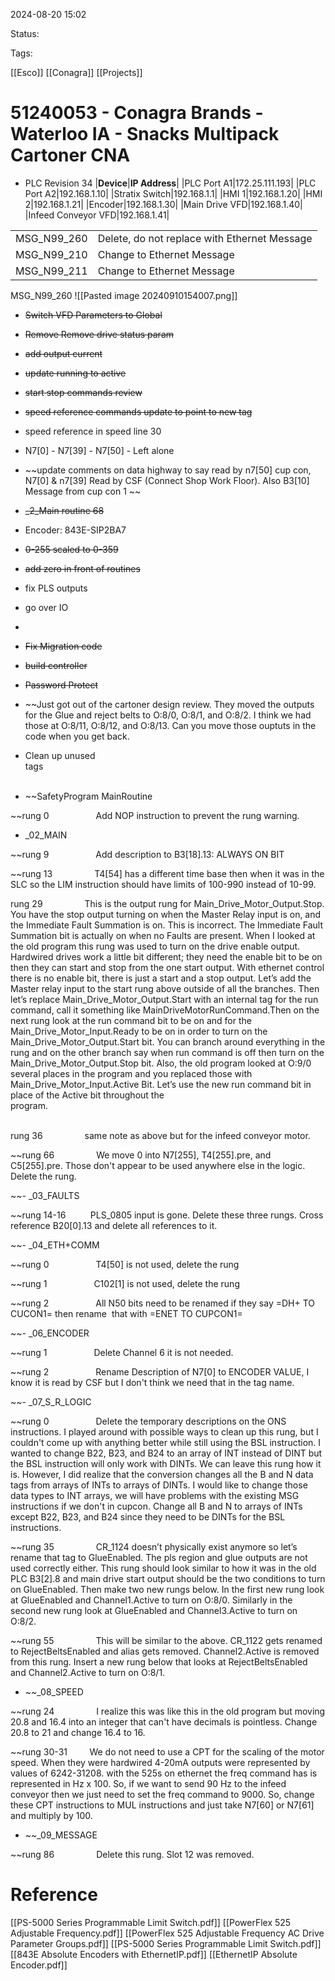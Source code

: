 2024-08-20 15:02

Status:

Tags:

[[Esco]] 
[[Conagra]]
[[Projects]]

# 51240053 - Conagra Brands - Waterloo IA - Snacks Multipack Cartoner CNA

- PLC Revision 34
|**Device**|**IP Address**|
|PLC Port A1|172.25.111.193|
|PLC Port A2|192.168.1.10|
|Stratix Switch|192.168.1.1|
|HMI 1|192.168.1.20|
|HMI 2|192.168.1.21|
|Encoder|192.168.1.30|
|Main Drive VFD|192.168.1.40|
|Infeed Conveyor VFD|192.168.1.41|

|             |                                              |
| ----------- | -------------------------------------------- |
| MSG_N99_260 | Delete, do not replace with Ethernet Message |
| MSG_N99_210 | Change to Ethernet Message                   |
| MSG_N99_211 | Change to Ethernet Message                   |

MSG_N99_260
![[Pasted image 20240910154007.png]]

- ~~Switch VFD Parameters to Global~~
- ~~Remove Remove drive status param~~
- ~~add output current~~
- ~~update running to active~~ 
- ~~start stop commands review~~
- ~~speed reference commands update to point to new tag~~
- speed reference in speed line 30
- N7[0] - N7[39] - N7[50] -  Left alone
- ~~update comments on data highway to say read by n7[50] cup con,  N7[0] & n7[39] Read by CSF (Connect Shop Work Floor).  Also B3[10] Message from cup con 1 ~~
- ~~_2_Main routine 68~~
- Encoder: 843E-SIP2BA7
- ~~0-255 scaled to 0-359~~
- ~~add zero in front of routines~~
- fix PLS outputs
- go over IO
- ~~~Delete bad tags~~~
- ~~Fix Migration code~~
- ~~build controller~~
- ~~Password Protect~~
- ~~Just got out of the cartoner design review. They moved the outputs for the Glue and reject belts to O:8/0, O:8/1, and O:8/2. I think we had those at O:8/11, O:8/12, and O:8/13. Can you move those ouptuts in the code when you get back.
- Clean up unused tags                                                                                                                                                                                 

-  ~~SafetyProgram MainRoutine   

~~rung 0                   Add NOP instruction to prevent the rung warning.        

- _02_MAIN         

~~rung 9                   Add description to B3[18].13: ALWAYS ON BIT                

~~rung 13                 T4[54] has a different time base then when it was in the SLC so the LIM instruction should have limits of 100-990 instead of 10-99.

rung 29                 This is the output rung for Main_Drive_Motor_Output.Stop. You have the stop output turning on when the Master Relay input is on, and the Immediate Fault Summation is on. This is incorrect. The Immediate Fault Summation bit is actually on when no Faults are present. When I looked at the old program this rung was used to turn on the drive enable output. Hardwired drives work a little bit different; they need the enable bit to be on then they can start and stop from the one start output. With ethernet control there is no enable bit, there is just a start and a stop output. Let’s add the Master relay input to the start rung above outside of all the branches. Then let’s replace Main_Drive_Motor_Output.Start with an internal tag for the run command, call it something like MainDriveMotorRunCommand.Then on the next rung look at the run command bit to be on and for the Main_Drive_Motor_Input.Ready to be on in order to turn on the Main_Drive_Motor_Output.Start bit. You can branch around everything in the rung and on the other branch say when run command is off then turn on the Main_Drive_Motor_Output.Stop bit. Also, the old program looked at O:9/0 several places in the program and you replaced those with Main_Drive_Motor_Input.Active Bit. Let’s use the new run command bit in place of the Active bit throughout the program.                                                                                                                                                                     

rung 36                 same note as above but for the infeed conveyor motor.

~~rung 66                 We move 0 into N7[255], T4[255].pre, and C5[255].pre. Those don't appear to be used anywhere else in the logic. Delete the rung.

~~- _03_FAULTS

~~rung 14-16          PLS_0805 input is gone. Delete these three rungs. Cross reference B20[0].13 and delete all references to it. 

~~- _04_ETH+COMM

~~rung 0                   T4[50] is not used, delete the rung        

~~rung 1                   C102[1] is not used, delete the rung    

~~rung 2                   All N50 bits need to be renamed if they say =DH+ TO CUCON1= then rename  that with =ENET TO CUPCON1=

~~- _06_ENCODER

~~rung 1                   Delete Channel 6 it is not needed.

~~rung 2                   Rename Description of N7[0] to ENCODER VALUE, I know it is read by CSF but I don't think we need that in the tag name.

~~- _07_S_R_LOGIC

~~rung 0                   Delete the temporary descriptions on the ONS instructions. I played around with possible ways to clean up this rung, but I couldn't come up with anything better while still using the BSL instruction. I wanted to change B22, B23, and B24 to an array of INT instead of DINT but the BSL instruction will only work with DINTs. We can leave this rung how it is. However, I did realize that the conversion changes all the B and N data tags from arrays of INTs to arrays of DINTs. I would like to change those data types to INT arrays, we will have problems with the existing MSG instructions if we don't in cupcon. Change all B and N to arrays of INTs except B22, B23, and B24 since they need to be DINTs for the BSL instructions.

~~rung 35                 CR_1124 doesn’t physically exist anymore so let’s rename that tag to GlueEnabled. The pls region and glue outputs are not used correctly either. This rung should look similar to how it was in the old PLC B3[2].8 and main drive start output should be the two conditions to turn on GlueEnabled. Then make two new rungs below. In the first new rung look at GlueEnabled and Channel1.Active to turn on O:8/0. Similarly in the second new rung look at GlueEnabled and Channel3.Active to turn on O:8/2. 

~~rung 55                 This will be similar to the above. CR_1122 gets renamed to RejectBeltsEnabled and alias gets removed. Channel2.Active is removed from this rung. Insert a new rung below that looks at RejectBeltsEnabled and Channel2.Active to turn on O:8/1. 

- ~~_08_SPEED 

~~rung 24                 I realize this was like this in the old program but moving 20.8 and 16.4 into an integer that can't have decimals is pointless. Change 20.8 to 21 and change 16.4 to 16.               

~~rung 30-31         We do not need to use a CPT for the scaling of the motor speed. When they were hardwired 4-20mA outputs were represented by values of 6242-31208. with the 525s on ethernet the freq command has is represented in Hz x 100. So, if we want to send 90 Hz to the infeed conveyor then we just need to set the freq command to 9000. So, change these CPT instructions to MUL instructions and just take N7[60] or N7[61] and multiply by 100. 

- ~~_09_MESSAGE

~~rung 86                 Delete this rung. Slot 12 was removed.
# Reference

[[PS-5000 Series Programmable Limit Switch.pdf]]
[[PowerFlex 525 Adjustable Frequency.pdf]]
[[PowerFlex 525 Adjustable Frequency AC Drive Parameter Groups.pdf]]
[[PS-5000 Series Programmable Limit Switch.pdf]]
[[843E Absolute Encoders with EthernetIP.pdf]]
[[EthernetIP Absolute Encoder.pdf]]


